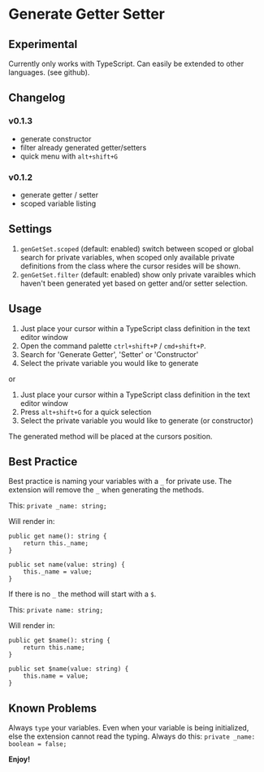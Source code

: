 # Generate Getter Setter

## Experimental

Currently only works with TypeScript.
Can easily be extended to other languages. (see github).

## Changelog

### v0.1.3
+ generate constructor
+ filter already generated getter/setters
+ quick menu with `alt+shift+G`

### v0.1.2
+ generate getter / setter
+ scoped variable listing

## Settings

1. `genGetSet.scoped` (default: enabled) switch between scoped or global search for private variables, when scoped only available private definitions from the class where the cursor resides will be shown.
2. `genGetSet.filter` (default: enabled) show only private varaibles which haven't been generated yet based on getter and/or setter selection.

## Usage

1. Just place your cursor within a TypeScript class definition in the text editor window
2. Open the command palette `ctrl+shift+P` / `cmd+shift+P`.
3. Search for 'Generate Getter', 'Setter' or 'Constructor'
4. Select the private variable you would like to generate

or

1. Just place your cursor within a TypeScript class definition in the text editor window
2. Press `alt+shift+G` for a quick selection
3. Select the private variable you would like to generate (or constructor)

The generated method will be placed at the cursors position.

## Best Practice

Best practice is naming your variables with a `_` for private use.
The extension will remove the `_` when generating the methods.

This: `private _name: string;`

Will render in:
```
public get name(): string {
    return this._name;
}

public set name(value: string) {
    this._name = value;
}
```

If there is no `_` the method will start with a `$`.

This: `private name: string;`

Will render in:
```
public get $name(): string {
    return this.name;
}

public set $name(value: string) {
    this.name = value;
}
```

## Known Problems

Always `type` your variables. Even when your variable is being initialized, else the extension cannot read the typing.
Always do this: `private _name: boolean = false;`

**Enjoy!**
